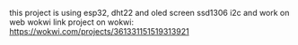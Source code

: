 this project is using esp32, dht22 and oled screen ssd1306 i2c and work on web wokwi
link project on wokwi: https://wokwi.com/projects/361331151519313921

